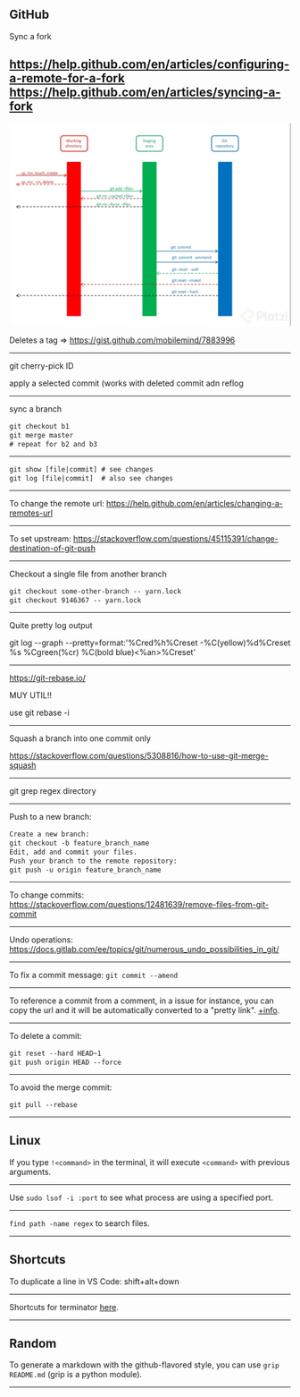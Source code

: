 ## GitHub

Sync a fork

https://help.github.com/en/articles/configuring-a-remote-for-a-fork
https://help.github.com/en/articles/syncing-a-fork
---

![](1.jpg)

Deletes a tag => https://gist.github.com/mobilemind/7883996

---

git cherry-pick ID

apply a selected commit (works with deleted commit adn reflog

---

sync a branch

~~~
git checkout b1
git merge master
# repeat for b2 and b3
~~~

---
~~~
git show [file|commit] # see changes
git log [file|commit]  # also see changes
~~~

---

To change the remote url: https://help.github.com/en/articles/changing-a-remotes-url

---

To set upstream: https://stackoverflow.com/questions/45115391/change-destination-of-git-push

---

Checkout a single file from another branch

~~~
git checkout some-other-branch -- yarn.lock
git checkout 9146367 -- yarn.lock
~~~

---

Quite pretty log output

git log --graph --pretty=format:'%Cred%h%Creset -%C(yellow)%d%Creset %s %Cgreen(%cr) %C(bold blue)<%an>%Creset'

---

https://git-rebase.io/

MUY UTIL!!

use git rebase -i

---

Squash a branch into one commit only

https://stackoverflow.com/questions/5308816/how-to-use-git-merge-squash

---

git grep regex directory

---

Push to a new branch:

~~~
Create a new branch:
git checkout -b feature_branch_name
Edit, add and commit your files.
Push your branch to the remote repository:
git push -u origin feature_branch_name
~~~

---

To change commits: https://stackoverflow.com/questions/12481639/remove-files-from-git-commit

---

Undo operations: https://docs.gitlab.com/ee/topics/git/numerous_undo_possibilities_in_git/

---

To fix a commit message: `git commit --amend`

---

To reference a commit from a comment, in a issue for instance, you can copy the url and it will be automatically converted to a "pretty link". [+info](https://help.github.com/en/articles/autolinked-references-and-urls#commit-shas).

---

To delete a commit:

~~~
git reset --hard HEAD~1
git push origin HEAD --force
~~~

---

To avoid the merge commit:

~~~
git pull --rebase
~~~

---

## Linux

If you type `!<command>` in the terminal, it will execute `<command>` with previous arguments.

---

Use `sudo lsof -i :port` to see what process are using a specified port.

---

`find path -name regex` to search files.

---

## Shortcuts

To duplicate a line in VS Code: shift+alt+down

---

Shortcuts for terminator [here](https://askubuntu.com/questions/717965/what-is-the-shortcut-to-move-between-two-terminator-tabs).

---

## Random

To generate a markdown with the github-flavored style, you can use `grip README.md` (grip is a python module).

---
